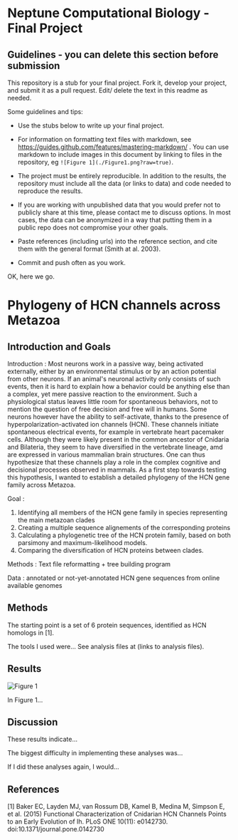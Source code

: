 # Neptune Computational Biology - Final Project

## Guidelines - you can delete this section before submission

This repository is a stub for your final project. Fork it, develop your project, and submit it as a pull request. Edit/ delete the text in this readme as needed.

Some guidelines and tips:

- Use the stubs below to write up your final project.

- For information on formatting text files with markdown, see https://guides.github.com/features/mastering-markdown/ . You can use markdown to include images in this document by linking to files in the repository, eg `![Figure 1](./Figure1.png?raw=true)`.

- The project must be entirely reproducible. In addition to the results, the repository must include all the data (or links to data) and code needed to reproduce the results.

- If you are working with unpublished data that you would prefer not to publicly share at this time, please contact me to discuss options. In most cases, the data can be anonymized in a way that putting them in a public repo does not compromise your other goals.

- Paste references (including urls) into the reference section, and cite them with the general format (Smith at al. 2003).

- Commit and push often as you work.

OK, here we go.

# Phylogeny of HCN channels across Metazoa

## Introduction and Goals

Introduction : 	Most neurons work in a passive way, being activated externally, either by an environmental stimulus or by an action potential from other neurons. If an animal's neuronal activity only consists of such events, then it is hard to explain how a behavior could be anything else than a complex, yet mere passive reaction to the environment. Such a physiological status leaves little room for spontaneous behaviors, not to mention the question of free decision and free will in humans. Some neurons however have the ability to self-activate, thanks to the presence of hyperpolarization-activated ion channels (HCN). These channels initiate spontaneous electrical events, for example in vertebrate heart pacemaker cells. Although they were likely present in the common ancestor of Cnidaria and Bilateria, they seem to have diversified in the vertebrate lineage, amd are expressed in various mammalian brain structures. One can thus hypothesize that these channels play a role in the complex cognitive and decisional processes observed in mammals. As a first step towards testing this hypothesis, I wanted to establish a detailed phylogeny of the HCN gene family across Metazoa.


Goal :
1) Identifying all members of the HCN gene family in species representing the main metazoan clades
2) Creating a multiple sequence alignements of the corresponding proteins
3) Calculating a phylogenetic tree of the HCN protein family, based on both parsimony and maximum-likelihood models.
4) Comparing the diversification of HCN proteins between clades.


Methods : Text file reformatting + tree building program

Data : annotated or not-yet-annotated HCN gene sequences from online available genomes

## Methods

The starting point is a set of 6 protein sequences, identified as HCN homologs in [1].

The tools I used were... See analysis files at (links to analysis files).

## Results

![Figure 1](./Figure1.png?raw=true)

In Figure 1...

## Discussion

These results indicate...

The biggest difficulty in implementing these analyses was...

If I did these analyses again, I would...

## References

[1] Baker EC, Layden MJ, van Rossum DB, Kamel B, Medina M, Simpson E, et al. (2015) Functional Characterization of Cnidarian HCN Channels Points to an Early Evolution of Ih. PLoS ONE 10(11): e0142730. doi:10.1371/journal.pone.0142730
